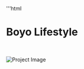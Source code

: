 '''html
    <div class="middle">
      <h1>Boyo Lifestyle</h1>  
    </div>

![Project Image](https://ia601408.us.archive.org/30/items/photoart1_20190627/WhatsApp%20Image%202019-05-11%20at%2002.40.24.jpeg)
